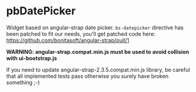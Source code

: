 # pbDatePicker

Widget based on angular-strap date picker. 
`bs-datepicker` directive has been patched to fit our needs, you'll get patched code here: https://github.com/bonitasoft/angular-strap/pull/1

**WARNING: angular-strap.compat.min.js must be used to avoid collision with ui-bootstrap.js**

If you need to update angular-strap-2.3.5.compat.min.js library, be careful that all implemented tests pass otherwise you surely have broken something ;-)
